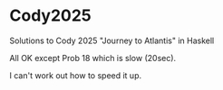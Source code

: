# Cody2025

Solutions to Cody 2025 "Journey to Atlantis" in Haskell

All OK except Prob 18 which is slow (20sec).

I can't work out how to speed it up.

